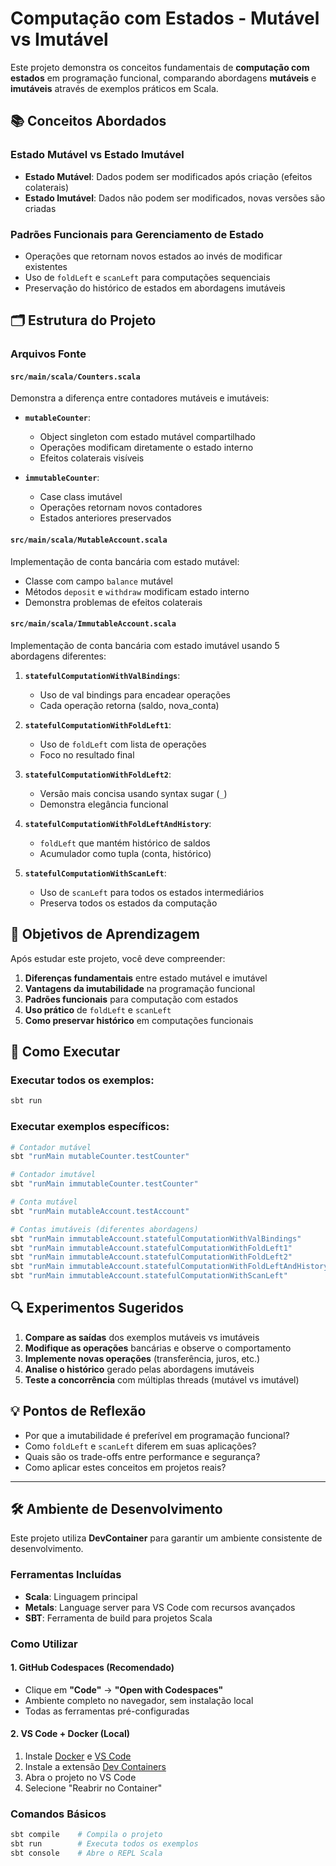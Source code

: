 # Computação com Estados - Mutável vs Imutável

Este projeto demonstra os conceitos fundamentais de **computação com estados** em programação funcional, comparando abordagens **mutáveis** e **imutáveis** através de exemplos práticos em Scala.

## 📚 Conceitos Abordados

### Estado Mutável vs Estado Imutável
- **Estado Mutável**: Dados podem ser modificados após criação (efeitos colaterais)
- **Estado Imutável**: Dados não podem ser modificados, novas versões são criadas

### Padrões Funcionais para Gerenciamento de Estado
- Operações que retornam novos estados ao invés de modificar existentes
- Uso de `foldLeft` e `scanLeft` para computações sequenciais
- Preservação do histórico de estados em abordagens imutáveis

## 🗂️ Estrutura do Projeto

### Arquivos Fonte

#### `src/main/scala/Counters.scala`
Demonstra a diferença entre contadores mutáveis e imutáveis:

- **`mutableCounter`**: 
  - Object singleton com estado mutável compartilhado
  - Operações modificam diretamente o estado interno
  - Efeitos colaterais visíveis

- **`immutableCounter`**: 
  - Case class imutável 
  - Operações retornam novos contadores
  - Estados anteriores preservados

#### `src/main/scala/MutableAccount.scala`
Implementação de conta bancária com estado mutável:

- Classe com campo `balance` mutável
- Métodos `deposit` e `withdraw` modificam estado interno
- Demonstra problemas de efeitos colaterais

#### `src/main/scala/ImmutableAccount.scala`
Implementação de conta bancária com estado imutável usando 5 abordagens diferentes:

1. **`statefulComputationWithValBindings`**: 
   - Uso de val bindings para encadear operações
   - Cada operação retorna (saldo, nova_conta)

2. **`statefulComputationWithFoldLeft1`**: 
   - Uso de `foldLeft` com lista de operações
   - Foco no resultado final

3. **`statefulComputationWithFoldLeft2`**: 
   - Versão mais concisa usando syntax sugar (`_`)
   - Demonstra elegância funcional

4. **`statefulComputationWithFoldLeftAndHistory`**: 
   - `foldLeft` que mantém histórico de saldos
   - Acumulador como tupla (conta, histórico)

5. **`statefulComputationWithScanLeft`**: 
   - Uso de `scanLeft` para todos os estados intermediários
   - Preserva todos os estados da computação

## 🎯 Objetivos de Aprendizagem

Após estudar este projeto, você deve compreender:

1. **Diferenças fundamentais** entre estado mutável e imutável
2. **Vantagens da imutabilidade** na programação funcional
3. **Padrões funcionais** para computação com estados
4. **Uso prático** de `foldLeft` e `scanLeft` 
5. **Como preservar histórico** em computações funcionais

## 🚀 Como Executar

### Executar todos os exemplos:
```bash
sbt run
```

### Executar exemplos específicos:
```bash
# Contador mutável
sbt "runMain mutableCounter.testCounter"

# Contador imutável  
sbt "runMain immutableCounter.testCounter"

# Conta mutável
sbt "runMain mutableAccount.testAccount"

# Contas imutáveis (diferentes abordagens)
sbt "runMain immutableAccount.statefulComputationWithValBindings"
sbt "runMain immutableAccount.statefulComputationWithFoldLeft1"
sbt "runMain immutableAccount.statefulComputationWithFoldLeft2"
sbt "runMain immutableAccount.statefulComputationWithFoldLeftAndHistory"
sbt "runMain immutableAccount.statefulComputationWithScanLeft"
```

## 🔍 Experimentos Sugeridos

1. **Compare as saídas** dos exemplos mutáveis vs imutáveis
2. **Modifique as operações** bancárias e observe o comportamento
3. **Implemente novas operações** (transferência, juros, etc.)
4. **Analise o histórico** gerado pelas abordagens imutáveis
5. **Teste a concorrência** com múltiplas threads (mutável vs imutável)

## 💡 Pontos de Reflexão

- Por que a imutabilidade é preferível em programação funcional?
- Como `foldLeft` e `scanLeft` diferem em suas aplicações?
- Quais são os trade-offs entre performance e segurança?
- Como aplicar estes conceitos em projetos reais?
---

## 🛠️ Ambiente de Desenvolvimento

Este projeto utiliza **DevContainer** para garantir um ambiente consistente de desenvolvimento.

### Ferramentas Incluídas
- **Scala**: Linguagem principal
- **Metals**: Language server para VS Code com recursos avançados
- **SBT**: Ferramenta de build para projetos Scala

### Como Utilizar

#### 1. GitHub Codespaces (Recomendado)
- Clique em **"Code"** → **"Open with Codespaces"**
- Ambiente completo no navegador, sem instalação local
- Todas as ferramentas pré-configuradas

#### 2. VS Code + Docker (Local)
1. Instale [Docker](https://www.docker.com/) e [VS Code](https://code.visualstudio.com/)
2. Instale a extensão [Dev Containers](https://marketplace.visualstudio.com/items?itemName=ms-vscode-remote.remote-containers)
3. Abra o projeto no VS Code
4. Selecione "Reabrir no Container"

### Comandos Básicos
```bash
sbt compile    # Compila o projeto
sbt run        # Executa todos os exemplos
sbt console    # Abre o REPL Scala
```
